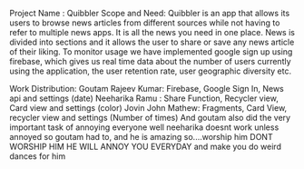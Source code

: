 Project Name : Quibbler 
Scope and Need:
Quibbler is an app that allows its users to browse news articles from different sources while not having to refer to multiple news apps. It is all the news you need in one place. News is divided into sections and it allows the user to share or save any news article of their liking. To monitor usage we have implemented google sign up using firebase, which gives us real time data about the number of users currently using the application, the user retention rate, user geographic diversity etc.

Work Distribution:
Goutam Rajeev Kumar: Firebase, Google Sign In, News api and settings (date)
Neeharika Ramu : Share Function, Recycler view, Card view and settings (color)
Jovin John Mathew: Fragments, Card View, recycler view and settings (Number of times)
And goutam also did the very important task of annoying everyone 
well neeharika doesnt work unless annoyed so goutam had to, and he is amazing so....worship him 
DONT WORSHIP HIM HE WILL ANNOY YOU EVERYDAY and make you do weird dances for him
